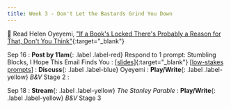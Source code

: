 ```yaml
---
title: Week 3 - Don't Let the Bastards Grind You Down
---
```


📖 Read Helen Oyeyemi, ["If a Book's Locked There's Probably a Reason for That, Don't You Think"](/assets/pdfs/oyeyemi_if_a_book_is_locked.pdf){:target="_blank"}   

Sep 16
: **Post by 11am**{: .label .label-red} Respond to 1 prompt: Stumbling Blocks, I Hope This Email Finds You
  : [[slides]](#){:target="_blank"}  [[low-stakes prompts](/prompts.md)]
: **Discuss**{: .label .label-blue} Oyeyemi
: **Play/Write**{: .label .label-yellow} *B&V* Stage 2
  : &nbsp;
  

Sep 18
: **Stream**{: .label .label-yellow} *The Stanley Parable*
: **Play/Write**{: .label .label-yellow} *B&V* Stage 3